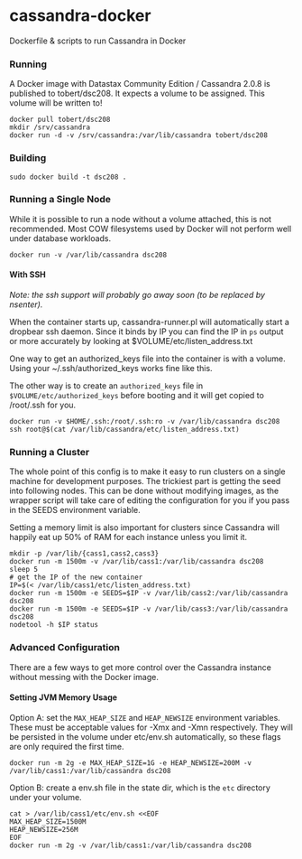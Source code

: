 cassandra-docker
================

Dockerfile &amp; scripts to run Cassandra in Docker

### Running

A Docker image with Datastax Community Edition / Cassandra 2.0.8 is published
to tobert/dsc208. It expects a volume to be assigned. This volume will be
written to!

```
docker pull tobert/dsc208
mkdir /srv/cassandra
docker run -d -v /srv/cassandra:/var/lib/cassandra tobert/dsc208
```

### Building

`sudo docker build -t dsc208 .`

### Running a Single Node

While it is possible to run a node without a volume attached,
this is not recommended. Most COW filesystems used by Docker
will not perform well under database workloads.

`docker run -v /var/lib/cassandra dsc208`

#### With SSH

_Note: the ssh support will probably go away soon (to be replaced by nsenter)._

When the container starts up, cassandra-runner.pl will automatically
start a dropbear ssh daemon. Since it binds by IP you can find the
IP in `ps` output or more accurately by looking at $VOLUME/etc/listen_address.txt

One way to get an authorized_keys file into the container
is with a volume. Using your ~/.ssh/authorized_keys works fine like
this.

The other way is to create an `authorized_keys` file in `$VOLUME/etc/authorized_keys`
before booting and it will get copied to /root/.ssh for you.

```
docker run -v $HOME/.ssh:/root/.ssh:ro -v /var/lib/cassandra dsc208
ssh root@$(cat /var/lib/cassandra/etc/listen_address.txt)
```

### Running a Cluster

The whole point of this config is to make it easy to run clusters on
a single machine for development purposes. The trickiest part is
getting the seed into following nodes. This can be done without
modifying images, as the wrapper script will take care of editing
the configuration for you if you pass in the SEEDS environment variable.

Setting a memory limit is also important for clusters since Cassandra
will happily eat up 50% of RAM for each instance unless you limit it.

```
mkdir -p /var/lib/{cass1,cass2,cass3}
docker run -m 1500m -v /var/lib/cass1:/var/lib/cassandra dsc208
sleep 5
# get the IP of the new container
IP=$(< /var/lib/cass1/etc/listen_address.txt)
docker run -m 1500m -e SEEDS=$IP -v /var/lib/cass2:/var/lib/cassandra dsc208
docker run -m 1500m -e SEEDS=$IP -v /var/lib/cass3:/var/lib/cassandra dsc208
nodetool -h $IP status
```

### Advanced Configuration

There are a few ways to get more control over the Cassandra instance without
messing with the Docker image.

#### Setting JVM Memory Usage

Option A: set the `MAX_HEAP_SIZE` and `HEAP_NEWSIZE` environment variables. These
must be acceptable values for -Xmx and -Xmn respectively. They will be persisted
in the volume under etc/env.sh automatically, so these flags are only required
the first time.

```
docker run -m 2g -e MAX_HEAP_SIZE=1G -e HEAP_NEWSIZE=200M -v /var/lib/cass1:/var/lib/cassandra dsc208
```

Option B: create a env.sh file in the state dir, which is the `etc` directory
under your volume.

```
cat > /var/lib/cass1/etc/env.sh <<EOF
MAX_HEAP_SIZE=1500M
HEAP_NEWSIZE=256M
EOF
docker run -m 2g -v /var/lib/cass1:/var/lib/cassandra dsc208
```
